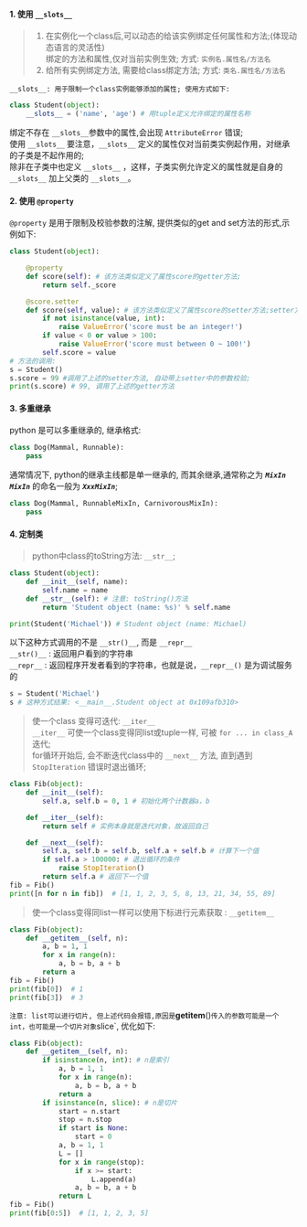 #### 1. 使用 `__slots__`
> 1. 在实例化一个class后,可以动态的给该实例绑定任何属性和方法;(体现动态语言的灵活性)  
绑定的方法和属性,仅对当前实例生效; 方式: `实例名.属性名/方法名`  
> 2. 给所有实例绑定方法, 需要给class绑定方法; 方式: `类名.属性名/方法名`  

`__slots__: 用于限制一个class实例能够添加的属性; 使用方式如下:`  
```python
class Student(object):
    __slots__ = ('name', 'age') # 用tuple定义允许绑定的属性名称
```
绑定不存在 `__slots__`参数中的属性,会出现 `AttributeError` 错误;   
使用 `__slots__` 要注意，`__slots__` 定义的属性仅对当前类实例起作用，对继承的子类是不起作用的;  
除非在子类中也定义 `__slots__` ，这样，子类实例允许定义的属性就是自身的` __slots__` 加上父类的 `__slots__`。  

#### 2. 使用 `@property`  
`@property` 是用于限制及校验参数的注解, 提供类似的get and set方法的形式,示例如下:
```python
class Student(object):

    @property
    def score(self): # 该方法类似定义了属性score的getter方法;
        return self._score

    @score.setter
    def score(self, value): # 该方法类似定义了属性score的setter方法;setter方法不定义则获得一个只读属性;  
        if not isinstance(value, int):
            raise ValueError('score must be an integer!')
        if value < 0 or value > 100:
            raise ValueError('score must between 0 ~ 100!')
        self.score = value
# 方法的调用:
s = Student()
s.score = 99 #调用了上述的setter方法, 自动带上setter中的参数校验;
print(s.score) # 99, 调用了上述的getter方法
```

#### 3. 多重继承  
python 是可以多重继承的, 继承格式: 
```python
class Dog(Mammal, Runnable):
    pass
```
通常情况下, python的继承主线都是单一继承的, 而其余继承,通常称之为 ***`MixIn`***  
***`MixIn`*** 的命名一般为 ***`XxxMixIn`***;  
```python
class Dog(Mammal, RunnableMixIn, CarnivorousMixIn):
    pass
```

#### 4. 定制类
> python中class的toString方法: `__str__`;  
```python
class Student(object):
    def __init__(self, name):
        self.name = name
    def __str__(self): # 注意: toString()方法
        return 'Student object (name: %s)' % self.name

print(Student('Michael')) # Student object (name: Michael)
```
以下这种方式调用的不是 `__str()__`, 而是 `__repr__`  
 `__str()__` : 返回用户看到的字符串  
 `__repr__`  : 返回程序开发者看到的字符串，也就是说，`__repr__()` 是为调试服务的
```python
s = Student('Michael')
s # 这种方式结果: <__main__.Student object at 0x109afb310>
```
> 使一个class 变得可迭代: `__iter__`  
`__iter__` 可使一个class变得同list或tuple一样, 可被 `for ... in class_A`迭代;  
for循环开始后, 会不断迭代class中的 `__next__` 方法, 直到遇到 `StopIteration` 错误时退出循环;  
```python
class Fib(object):
    def __init__(self):
        self.a, self.b = 0, 1 # 初始化两个计数器a，b

    def __iter__(self):
        return self # 实例本身就是迭代对象，故返回自己

    def __next__(self):
        self.a, self.b = self.b, self.a + self.b # 计算下一个值
        if self.a > 100000: # 退出循环的条件
            raise StopIteration()
        return self.a # 返回下一个值
fib = Fib()
print([n for n in fib])  # [1, 1, 2, 3, 5, 8, 13, 21, 34, 55, 89]
```
> 使一个class变得同list一样可以使用下标进行元素获取 : `__getitem__`  
```python
class Fib(object):
    def __getitem__(self, n):
        a, b = 1, 1
        for x in range(n):
            a, b = b, a + b
        return a
fib = Fib()
print(fib[0])  # 1
print(fib[3])  # 3
```
`注意: list可以进行切片, 但上述代码会报错,原因是`__getitem__()`传入的参数可能是一个int，也可能是一个切片对象`slice`, 优化如下:  
```python
class Fib(object):
    def __getitem__(self, n):
        if isinstance(n, int): # n是索引
            a, b = 1, 1
            for x in range(n):
                a, b = b, a + b
            return a
        if isinstance(n, slice): # n是切片
            start = n.start
            stop = n.stop
            if start is None:
                start = 0
            a, b = 1, 1
            L = []
            for x in range(stop):
                if x >= start:
                    L.append(a)
                a, b = b, a + b
            return L
fib = Fib()
print(fib[0:5])  # [1, 1, 2, 3, 5]
```